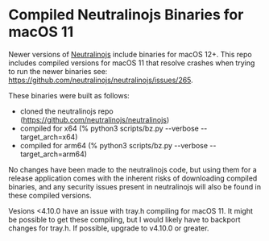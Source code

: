 # Compiled Neutralinojs Binaries for macOS 11
Newer versions of [Neutralinojs](https://github.com/neutralinojs/neutralinojs) include binaries for macOS 12+. This repo includes compiled versions for macOS 11 that resolve crashes when trying to run the newer binaries see: https://github.com/neutralinojs/neutralinojs/issues/265.

These binaries were built as follows:

- cloned the neutralinojs repo (https://github.com/neutralinojs/neutralinojs)
- compiled for x64 (% python3 scripts/bz.py --verbose --target_arch=x64)
- compiled for arm64 (% python3 scripts/bz.py --verbose --target_arch=arm64)

No changes have been made to the neutralinojs code, but using them for a release application comes with the inherent risks of downloading compiled binaries, and any security issues present in neutralinojs will also be found in these compiled versions.

Vesions <4.10.0 have an issue with tray.h compiling for macOS 11. It might be possible to get these compiling, but I would likely have to backport changes for tray.h. If possible, upgrade to v4.10.0 or greater.
